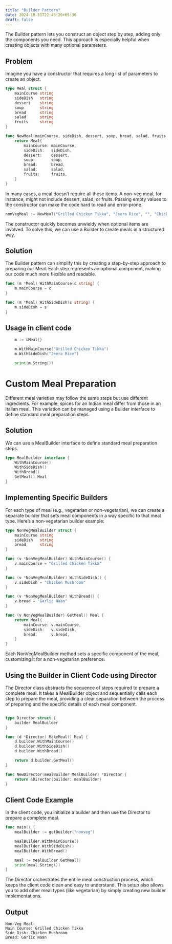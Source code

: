 ```yaml
---
title: "Builder Pattern"
date: 2024-10-31T22:45:26+05:30
draft: false
---
```


The Builder pattern lets you construct an object step by step, adding only the components you need. This approach is especially helpful when creating objects with many optional parameters.

## Problem
Imagine you have a constructor that requires a long list of parameters to create an object.

```go
type Meal struct {
	mainCourse string
	sideDish   string
	dessert    string
	soup       string
	bread      string
	salad      string
	fruits     string
}

func NewMeal(mainCourse, sideDish, dessert, soup, bread, salad, fruits string) Meal {
	return Meal{
		mainCourse: mainCourse,
		sideDish:   sideDish,
		dessert:    dessert,
		soup:       soup,
		bread:      bread,
		salad:      salad,
		fruits:     fruits,
	}
}

```

In many cases, a meal doesn’t require all these items. A non-veg meal, for instance, might not include dessert, salad, or fruits. Passing empty values to the constructor can make the code hard to read and error-prone.

```go
nonVegMeal := NewMeal("Grilled Chicken Tikka", "Jeera Rice", "", "Chicken Clear Soup", "Garlic Naan", "", "")
```

The constructor quickly becomes unwieldy when optional items are involved. To solve this, we can use a Builder to create meals in a structured way.

## Solution

The Builder pattern can simplify this by creating a step-by-step approach to preparing our Meal. Each step represents an optional component, making our code much more flexible and readable.

```go
func (m *Meal) WithMainCourse(c string) {
	m.mainCourse = c
}

func (m *Meal) WithSideDish(s string) {
	m.sideDish = s
}
```

## Usage in client code

```go
	m := &Meal{}

	m.WithMainCourse("Grilled Chicken Tikka")
	m.WithSideDish("Jeera Rice")

	print(m.String())
```

# Custom Meal Preparation

Different meal varieties may follow the same steps but use different ingredients. For example, spices for an Indian meal differ from those in an Italian meal. This variation can be managed using a Builder interface to define standard meal preparation steps.

## Solution

We can use a MealBuilder interface to define standard meal preparation steps.

```go
type MealBuilder interface {
	WithMainCourse()
	WithSideDish()
	WithBread()
	GetMeal() Meal
}
```

## Implementing Specific Builders

For each type of meal (e.g., vegetarian or non-vegetarian), we can create a separate builder that sets meal components in a way specific to that meal type. Here’s a non-vegetarian builder example:

```go
type NonVegMealBuilder struct {
	mainCourse string
	sideDish   string
	bread      string
}

func (v *NonVegMealBuilder) WithMainCourse() {
	v.mainCourse = "Grilled Chicken Tikka"
}

func (v *NonVegMealBuilder) WithSideDish() {
	v.sideDish = "Chicken Mushroom"
}

func (v *NonVegMealBuilder) WithBread() {
	v.bread = "Garlic Naan"
}

func (v NonVegMealBuilder) GetMeal() Meal {
	return Meal{
		mainCourse: v.mainCourse,
		sideDish:   v.sideDish,
		bread:      v.bread,
	}
}
```
Each NonVegMealBuilder method sets a specific component of the meal, customizing it for a non-vegetarian preference.

## Using the Builder in Client Code using Director

The Director class abstracts the sequence of steps required to prepare a complete meal. It takes a MealBuilder object and sequentially calls each step to prepare the meal, providing a clear separation between the process of preparing and the specific details of each meal component.

```go

type Director struct {
	builder MealBuilder
}

func (d *Director) MakeMeal() Meal {
	d.builder.WithMainCourse()
	d.builder.WithSideDish()
	d.builder.WithBread()

	return d.builder.GetMeal()
}

func NewDirector(mealBuilder MealBuilder) *Director {
	return &Director{builder: mealBuilder}
}
```

## Client Code Example
In the client code, you initialize a builder and then use the Director to prepare a complete meal.

```go
func main() {
	mealBuilder := getBuilder("nonveg")

	mealBuilder.WithMainCourse()
	mealBuilder.WithSideDish()
	mealBuilder.WithBread()

	meal := mealBuilder.GetMeal()
	print(meal.String())
}
```

The Director orchestrates the entire meal construction process, which keeps the client code clean and easy to understand. This setup also allows you to add other meal types (like vegetarian) by simply creating new builder implementations.

## Output 
```
Non-Veg Meal:
Main Course: Grilled Chicken Tikka
Side Dish: Chicken Mushroom
Bread: Garlic Naan
```